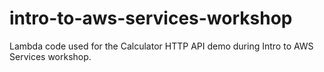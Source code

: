 # intro-to-aws-services-workshop
Lambda code used for the Calculator HTTP API demo during Intro to AWS Services workshop.
